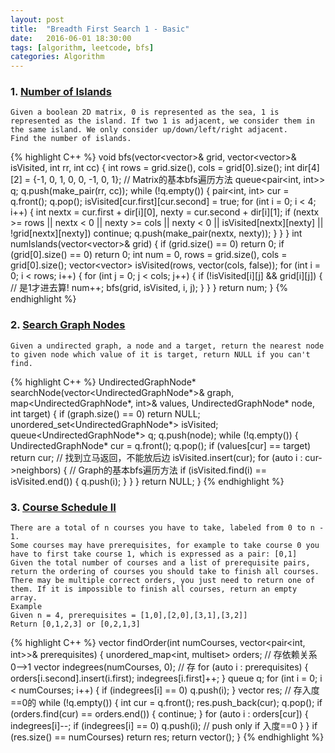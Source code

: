 ```yaml
---
layout: post
title:  "Breadth First Search 1 - Basic"
date:   2016-06-01 18:30:00
tags: [algorithm, leetcode, bfs]
categories: Algorithm
---
```


### 1. [Number of Islands](http://www.lintcode.com/en/problem/number-of-islands/)
```
Given a boolean 2D matrix, 0 is represented as the sea, 1 is represented as the island. If two 1 is adjacent, we consider them in the same island. We only consider up/down/left/right adjacent.
Find the number of islands.
```
{% highlight C++ %}
void bfs(vector<vector<bool>>& grid, vector<vector<bool>>& isVisited, int rr,
         int cc) {
  int rows = grid.size(), cols = grid[0].size();
  int dir[4][2] = {-1, 0, 1, 0, 0, -1, 0, 1};  // Matrix的基本bfs遍历方法
  queue<pair<int, int>> q;
  q.push(make_pair(rr, cc));
  while (!q.empty()) {
    pair<int, int> cur = q.front();
    q.pop();
    isVisited[cur.first][cur.second] = true;
    for (int i = 0; i < 4; i++) {
      int nextx = cur.first + dir[i][0], nexty = cur.second + dir[i][1];
      if (nextx >= rows || nextx < 0 || nexty >= cols || nexty < 0 ||
          isVisited[nextx][nexty] || !grid[nextx][nexty])
        continue;
      q.push(make_pair(nextx, nexty));
    }
  }
}
int numIslands(vector<vector<bool>>& grid) {
  if (grid.size() == 0) return 0;
  if (grid[0].size() == 0) return 0;
  int num = 0, rows = grid.size(), cols = grid[0].size();
  vector<vector<bool>> isVisited(rows, vector<bool>(cols, false));
  for (int i = 0; i < rows; i++) {
    for (int j = 0; j < cols; j++) {
      if (!isVisited[i][j] && grid[i][j]) {  // 是1才进去算!
        num++;
        bfs(grid, isVisited, i, j);
      }
    }
  }
  return num;
}
{% endhighlight %}

### 2. [Search Graph Nodes](http://www.lintcode.com/en/problem/search-graph-nodes)
```
Given a undirected graph, a node and a target, return the nearest node to given node which value of it is target, return NULL if you can't find.
```
{% highlight C++ %}
UndirectedGraphNode* searchNode(vector<UndirectedGraphNode*>& graph,
                                map<UndirectedGraphNode*, int>& values,
                                UndirectedGraphNode* node, int target) {
  if (graph.size() == 0) return NULL;
  unordered_set<UndirectedGraphNode*> isVisited;
  queue<UndirectedGraphNode*> q;
  q.push(node);
  while (!q.empty()) {
    UndirectedGraphNode* cur = q.front();
    q.pop();
    if (values[cur] == target) return cur;  // 找到立马返回，不能放后边
    isVisited.insert(cur);
    for (auto i : cur->neighbors) {  // Graph的基本bfs遍历方法
      if (isVisited.find(i) == isVisited.end()) {
        q.push(i);
      }
    }
  }
  return NULL;
}
{% endhighlight %}

### 3. [Course Schedule II](http://www.lintcode.com/en/problem/course-schedule-ii/)
```
There are a total of n courses you have to take, labeled from 0 to n - 1.
Some courses may have prerequisites, for example to take course 0 you have to first take course 1, which is expressed as a pair: [0,1]
Given the total number of courses and a list of prerequisite pairs, return the ordering of courses you should take to finish all courses.
There may be multiple correct orders, you just need to return one of them. If it is impossible to finish all courses, return an empty array.
Example
Given n = 4, prerequisites = [1,0],[2,0],[3,1],[3,2]]
Return [0,1,2,3] or [0,2,1,3]
```
{% highlight C++ %}
vector<int> findOrder(int numCourses, vector<pair<int, int>>& prerequisites) {
  unordered_map<int, multiset<int>> orders;  // 存依赖关系0-->1
  vector<int> indegrees(numCourses, 0);      // 存
  for (auto i : prerequisites) {
    orders[i.second].insert(i.first);
    indegrees[i.first]++;
  }
  queue<int> q;
  for (int i = 0; i < numCourses; i++) {
    if (indegrees[i] == 0) q.push(i);
  }
  vector<int> res;  // 存入度==0的
  while (!q.empty()) {
    int cur = q.front();
    res.push_back(cur);
    q.pop();
    if (orders.find(cur) == orders.end()) {
      continue;
    }
    for (auto i : orders[cur]) {
      indegrees[i]--;
      if (indegrees[i] == 0) q.push(i);  // push only if 入度==0
    }
  }
  if (res.size() == numCourses) return res;
  return vector<int>();
}
{% endhighlight %}
